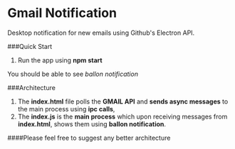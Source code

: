 # Gmail Notification
Desktop notification for new emails using Github's Electron API.

###Quick Start

1. Run the app using **npm start**

You should be able to see *ballon notification*

###Architecture
1. The **index.html** file polls the **GMAIL API** and **sends async messages** to the main process using **ipc calls**,
2. The **index.js** is the **main process** which upon receiving messages from **index.html**, shows them using **ballon notification**.

####Please feel free to suggest any better architecture
